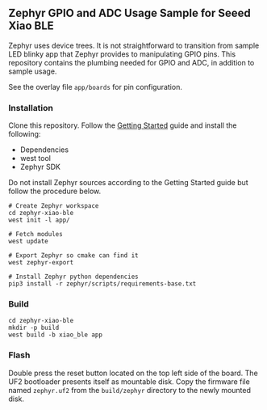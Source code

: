 ## Zephyr GPIO and ADC Usage Sample for Seeed Xiao BLE

Zephyr uses device trees. It is not straightforward to transition from sample
LED blinky app that Zephyr provides to manipulating GPIO pins. This repository
contains the plumbing needed for GPIO and ADC, in addition to sample usage.

See the overlay file `app/boards` for pin configuration.

### Installation

Clone this repository. Follow the [Getting
Started](https://docs.zephyrproject.org/3.2.0/develop/getting_started/index.html)
guide and install the following:

- Dependencies
- west tool
- Zephyr SDK

Do not install Zephyr sources according to the Getting Started guide but follow the
procedure below. 

```
# Create Zephyr workspace
cd zephyr-xiao-ble
west init -l app/

# Fetch modules
west update

# Export Zephyr so cmake can find it
west zephyr-export

# Install Zephyr python dependencies
pip3 install -r zephyr/scripts/requirements-base.txt
```

### Build

```
cd zephyr-xiao-ble
mkdir -p build
west build -b xiao_ble app
```

### Flash

Double press the reset button located on the top left side of the board. The
UF2 bootloader presents itself as mountable disk. Copy the firmware file named
`zephyr.uf2` from the `build/zephyr` directory to the newly mounted disk.
